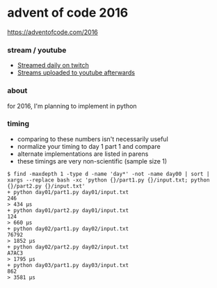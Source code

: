 advent of code 2016
===================

https://adventofcode.com/2016

### stream / youtube

- [Streamed daily on twitch](https://twitch.tv/anthonywritescode)
- [Streams uploaded to youtube afterwards](https://www.youtube.com/channel/UChPxcypesw8L-iqltstSI4Q)

### about

for 2016, I'm planning to implement in python

### timing

- comparing to these numbers isn't necessarily useful
- normalize your timing to day 1 part 1 and compare
- alternate implementations are listed in parens
- these timings are very non-scientific (sample size 1)

```console
$ find -maxdepth 1 -type d -name 'day*' -not -name day00 | sort | xargs --replace bash -xc 'python {}/part1.py {}/input.txt; python {}/part2.py {}/input.txt'
+ python day01/part1.py day01/input.txt
246
> 434 μs
+ python day01/part2.py day01/input.txt
124
> 660 μs
+ python day02/part1.py day02/input.txt
76792
> 1852 μs
+ python day02/part2.py day02/input.txt
A7AC3
> 1795 μs
+ python day03/part1.py day03/input.txt
862
> 3581 μs
```
